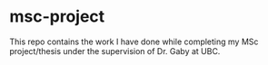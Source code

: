 # msc-project

This repo contains the work I have done while completing my MSc project/thesis under the supervision of Dr. Gaby at UBC.
